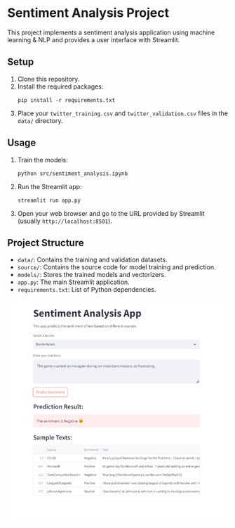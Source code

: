 # Sentiment Analysis Project

This project implements a sentiment analysis application using machine learning & NLP and provides a user interface with Streamlit.


## Setup

1. Clone this repository.
2. Install the required packages:
   ```
   pip install -r requirements.txt
   ```
3. Place your `twitter_training.csv` and `twitter_validation.csv` files in the `data/` directory.

## Usage

1. Train the models:
   ```
   python src/sentiment_analysis.ipynb
   ```
2. Run the Streamlit app:
   ```
   streamlit run app.py
   ```
3. Open your web browser and go to the URL provided by Streamlit (usually `http://localhost:8501`).

## Project Structure

- `data/`: Contains the training and validation datasets.
- `source/`: Contains the source code for model training and prediction.
- `models/`: Stores the trained models and vectorizers.
- `app.py`: The main Streamlit application.
- `requirements.txt`: List of Python dependencies.


![alt text](img.png)
